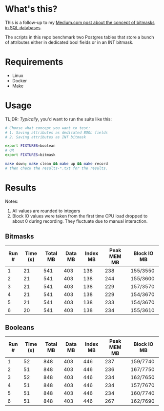 # What's this?

This is a follow-up to
my [Medium.com post about the concept of bitmasks in SQL databases](https://medium.com/learning-sql/efficient-dbms-storage-of-yes-no-attributes-349d7b4c2ccd).

The scripts in this repo benchmark two Postgres tables that store a bunch of attributes either in dedicated bool fields
or in an INT bitmask.

# Requirements

- Linux
- Docker
- Make

# Usage

TL;DR: *Typically*, you'd want to run the suite like this:

```bash
# Choose what concept you want to test:
# 1. Saving attributes as dedicated BOOL fields
# 2. Saving attributes as INT bitmask

export FIXTURES=boolean
# OR
export FIXTURES=bitmask
```

```bash
make down; make clean && make up && make record 
# then check the results-*.txt for the results.
```

# Results

Notes:

1. All values are rounded to integers
2. Block IO values were taken from the first time CPU load dropped to about 0 during recording. They fluctuate due to
   manual interaction.

## Bitmasks

| Run # | Time (s) | Total MB | Data MB | Index MB | Peak MEM MB | Block IO MB |
|-------|----------|----------|---------|----------|-------------|-------------|
| 1     | 21       | 541      | 403     | 138      | 238         | 155/3550    |
| 2     | 21       | 541      | 403     | 138      | 244         | 155/3600    |
| 3     | 21       | 541      | 403     | 138      | 229         | 157/3570    |
| 4     | 21       | 541      | 403     | 138      | 229         | 154/3670    |
| 5     | 21       | 541      | 403     | 138      | 233         | 154/3670    |
| 6     | 20       | 541      | 403     | 138      | 234         | 155/3610    |

## Booleans

| Run # | Time (s) | Total MB | Data MB | Index MB | Peak MEM MB | Block IO MB |
|-------|----------|----------|---------|----------|-------------|-------------|
| 1     | 52       | 848      | 403     | 446      | 237         | 159/7740    |
| 2     | 51       | 848      | 403     | 446      | 236         | 167/7750    |
| 3     | 52       | 848      | 403     | 446      | 234         | 162/7650    |
| 4     | 51       | 848      | 403     | 446      | 234         | 157/7670    |
| 5     | 51       | 848      | 403     | 446      | 234         | 160/7740    |
| 6     | 51       | 848      | 403     | 446      | 267         | 162/7690    |
